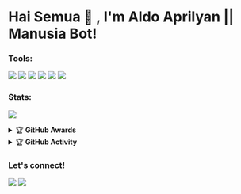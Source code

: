 # Hai Semua 👋 , I'm Aldo Aprilyan || Manusia Bot!

### Tools:
<p>
    <img src="https://img.shields.io/badge/OS-Linux-blue?&logo=Linux" />
    <img src="https://img.shields.io/badge/OS-Windows-blue?&logo=Windows" />
    <img src="https://img.shields.io/badge/IDE-Xcode-blue?&logo=xcode" />
    <img src="https://img.shields.io/badge/Text%20Editor-Visual%20Studio%20Code-blue?&logo=visual%20studio%20code&logoColor=blue" />
    <img src="https://img.shields.io/badge/Sublime%20Text-gray?&logo=Sublime-Text" />
    <img src="https://img.shields.io/badge/Python-3776AB?style=for-the-badge&logo=python&logoColor=white" />
</p>

### Stats:
<p>
    <img src="https://github-readme-stats.vercel.app/api?username=aldoaprilyan3&hide=contribs,prs&show_icons=true&hide_border=true&title_color=000" />
</p>

<details>
    <summary>&#127942 <b>GitHub Awards</b></summary><br/>

![Github Trophy](https://github-profile-trophy.vercel.app/?username=aldoaprilyan3)

</details>

<details>
    <summary>&#127942 <b>GitHub Activity</b></summary><br/>

![Metrics](https://metrics.lecoq.io/aldoaprilyan3?template=classic&repositories.forks=true&languages=1&languages.colors=github&languages.threshold=0%25&config.timezone=Asia%2FJakarta)

</details>

### Let's connect!
<p>
    <a href="https://t.me/RhitoSakai" target="blank"><img src="https://img.shields.io/badge/Telegram-2CA5E0?style=for-the-badge&logo=telegram&logoColor=white" /></a>
    <a href="https://instagram.com/aldoaprilyan3" target="blank"><img src="https://img.shields.io/badge/Instagram-E4405F?style=for-the-badge&logo=instagram&logoColor=white" /></a>
</p>

